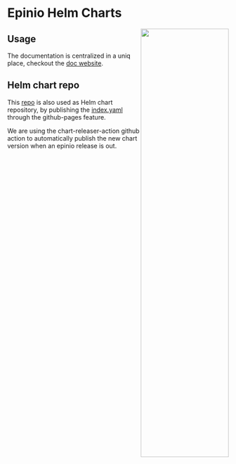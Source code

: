 # Epinio Helm Charts

<img src="./assets/epinio.png" align="right" width="200" height="50%">

## Usage

The documentation is centralized in a uniq place, checkout the [doc website].

[doc website]: https://docs.epinio.io

## Helm chart repo

This [repo] is also used as Helm chart repository, by publishing the [index.yaml] through the github-pages feature.

[repo]: https://github.com/epinio/helm-charts
[index.yaml]: https://epinio.github.io/helm-charts/index.yaml

We are using the chart-releaser-action github action to automatically publish the new chart version when an epinio release is out.
